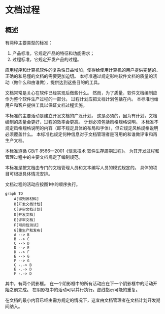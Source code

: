 # 文档过程

## 概述

有两种主要类型的标准：

1. 产品标准，它规定产品的特征和功能需求；
2. 过程标准，它规定开发产品的过程。

应用程序和计算机软件的复杂性日益增加，使得给使用计算机的用户提供完整的、正确的和易懂的文档的需要更加迫切。
本标准通过规定影响软件文档的质量的活动（做什么和由谁做），提供达到这些目的的工具。

文档常常是关心在软件已经实现后做些什么。
然而，为了质量，软件文档编制应作为整个软件生产过程的一部分。
过程计划应把文档计划包括在内。
本标准也给用户和客户提供工具以保证文档过程实施。

本标准的主要活动是建立开发文档的广泛计划。
这是必须的，因为有计划，文档编制的质量会更好，过程的效率会更高。
计划必须包括风格规格说明。
本标准不规定风格规格说明的内容（即不规定具体的布局和字体），但它规定风格规格说明必须覆盖什么。
本标准也规定何种信息对于文档管理者是可用的和谁做评审和再生产文档。

本标准遵循 GB/T 8566—2001《信息技术 软件生存周期过程》。
为其开发过程和管理过程中的主要文档规定了编制规范。

本标准是按文档由专门的文档管理人员和文本编写人员的模式规定的。
具体的项目可根据具体情况安排。

文档过程的活动应按图1中的顺序执行。

```mermaid
graph TD
    A[得到源材料]
    B[开发文档计划]
    C[评审文档计划]
    D[开发文档]
    E[评审文档]
    F[可用性测试]
    G[重生产和发布]
    A --> B
    B --> C
    C --> D
    D --> E
    D --> F
    E --> G
    F --> G
    C -.-> B
    E -.-> D
    F -.-> D
```

其中，有两个阴影框。
在一个阴影框中的所有活动应在下一个阴影框中的活动开始之前完成。
在阴影框中的活动可以并行执行。虚线指示可能的重复。

在文档的最小内容已经由需方规定的情况下，这宜由文档管理者在文档计划开发期间纳入。






